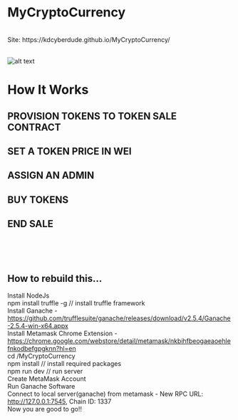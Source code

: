 # MyCryptoCurrency
<br/>
Site: https://kdcyberdude.github.io/MyCryptoCurrency/
<br/>
<br/>

![alt text](MyCrptoCurrenncyPreview.gif)

# How It Works<br/>
## PROVISION TOKENS TO TOKEN SALE CONTRACT<br/>
## SET A TOKEN PRICE IN WEI<br/>
## ASSIGN AN ADMIN<br/>
## BUY TOKENS<br/>
## END SALE<br/>
<br/>
<br/>
<br/>

## How to rebuild this...<br/>
Install NodeJs<br/>
npm install truffle -g // install truffle framework<br/>
Install Ganache - https://github.com/trufflesuite/ganache/releases/download/v2.5.4/Ganache-2.5.4-win-x64.appx<br/>
Install Metamask Chrome Extension - https://chrome.google.com/webstore/detail/metamask/nkbihfbeogaeaoehlefnkodbefgpgknn?hl=en<br/>
cd /MyCryptoCurrency<br/>
npm install // install required packages<br/>
npm run dev	// run server<br/>
Create MetaMask Account<br/>
Run Ganache Software<br/>
Connect to local server(ganache) from metamask - New RPC URL: http://127.0.0.1:7545, Chain ID: 1337<br/>
Now you are good to go!!<br/>
